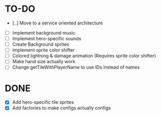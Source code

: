 # TO-DO
- [..] Move to a service oriented architecture
- [ ] Implement background music
- [ ] Implement hero-specific sounds
- [ ] Create Background sprites
- [ ] Implement sprite color shifter
- [ ] Colored lightning & damage animation (Requires sprite color shifter)
- [ ] Make hand size actually work
- [ ] Change getTileWithPlayerName to use IDs instead of names

# DONE
- [x] Add hero-specific tile sprites
- [x] Add factories to make configs actually configs
